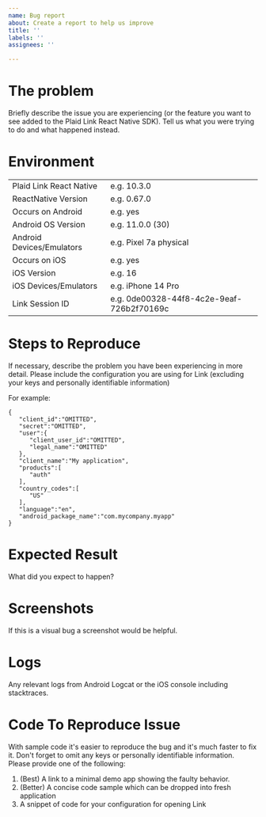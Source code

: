 ```yaml
---
name: Bug report
about: Create a report to help us improve
title: ''
labels: ''
assignees: ''

---
```


# The problem

Briefly describe the issue you are experiencing (or the feature you want to see added to the Plaid Link 
React Native SDK). Tell us what you were trying to do and what happened instead. 

# Environment

|                                                  |                                                                                  |
| -----------------------------| ----------------------------------------------- |
| Plaid Link React Native          | e.g. 10.3.0                                                                 |
| ReactNative Version               | e.g. 0.67.0                                                                 |
| Occurs on Android                  | e.g. yes                                                                     |
| Android OS Version                 | e.g. 11.0.0 (30)                                                         |
| Android Devices/Emulators    | e.g. Pixel 7a physical                                                |
| Occurs on iOS                          | e.g. yes                                                                     |
| iOS Version                               | e.g. 16                                                                       |
| iOS Devices/Emulators            | e.g. iPhone 14 Pro                                                    |
| Link Session ID                         | e.g. 0de00328-44f8-4c2e-9eaf-726b2f70169c |

# Steps to Reproduce

If necessary, describe the problem you have been experiencing in more detail.
Please include the configuration you are using for Link (excluding your keys
and personally identifiable information)

For example:
```
{
   "client_id":"OMITTED",
   "secret":"OMITTED",
   "user":{
      "client_user_id":"OMITTED",
      "legal_name":"OMITTED"
   },
   "client_name":"My application",
   "products":[
      "auth"
   ],
   "country_codes":[
      "US"
   ],
   "language":"en",
   "android_package_name":"com.mycompany.myapp"
}
```

# Expected Result
What did you expect to happen?

# Screenshots
If this is a visual bug a screenshot would be helpful.

# Logs
Any relevant logs from Android Logcat or the iOS console including stacktraces.

# Code To Reproduce Issue 
With sample code it's easier to reproduce the bug and it's much faster to fix it. 
Don't forget to omit any keys or personally identifiable information.
Please provide one of the following:

1. (Best) A link to a minimal demo app showing the faulty behavior.
1. (Better) A concise code sample which can be dropped into fresh application
1. A snippet of code for your configuration for opening Link
